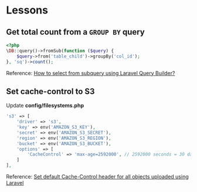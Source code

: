 # Lessons

## Get total count from a `GROUP BY` query

```php
<?php
\DB::query()->fromSub(function ($query) {
    $query->from('table_child')->groupBy('col_id');
}, 'sq')->count();
```

Reference: [How to select from subquery using Laravel Query Builder?](https://stackoverflow.com/questions/24823915/how-to-select-from-subquery-using-laravel-query-builder/52772444#52772444)

## Set cache-control to S3

Update **config/filesystems.php**

```php
's3' => [
    'driver' => 's3',
    'key' => env('AMAZON_S3_KEY'),
    'secret' => env('AMAZON_S3_SECRET'),
    'region' => env('AMAZON_S3_REGION'),
    'bucket' => env('AMAZON_S3_BUCKET'),
    'options' => [
        'CacheControl' => 'max-age=2592000', // 2592000 seconds = 30 days
    ]
],
```

Reference: [Set default Cache-Control header for all objects uploaded using Laravel](https://dev.to/brunofernandes/setting-cache-control-header-for-all-amazon-s3-objects-5cga)
